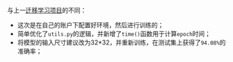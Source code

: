 与上一[迁移学习项目](https://github.com/Uncle-Zeng/Transfer-Learning-based-on-Resnet34-GTSRB-PyTorch.git)的不同：

 - 这次是在自己的账户下配置好环境，然后进行训练的；
 - 简单优化了`utils.py`的逻辑，并新增了`time()`函数用于计算`epoch`时间；
 - 将模型的输入尺寸建议改为32*32，并重新训练，在测试集上获得了`94.08%`的准确率；